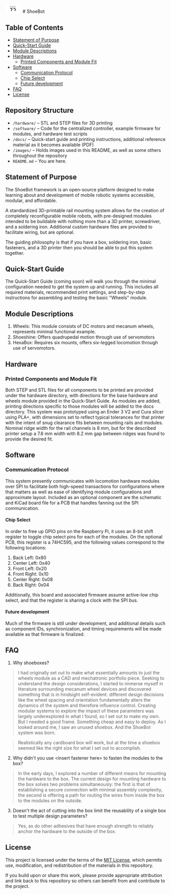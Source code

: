 
<img src="images/Logo.png" alt="ShoeBot Logo" width="50"/> # ShoeBot 

## Table of Contents
- [Statement of Purpose](#statement-of-purpose)
- [Quick-Start Guide](#quick-start-guide)
- [Module Descriptions](#description-of-modules)
- [Hardware](#hardware)
  - [Printed Components and Module Fit](#printed-components-and-module-fit)
- [Software](#software)
  - [Communication Protocol](#communication-protocol)
  - [Chip Select](#chip-select)
  - [Future development](#future-development)
- [FAQ](#faq)
- [License](#license)

## Repository Structure
- `/hardware/` – STL and STEP files for 3D printing
- `/software/` – Code for the centralized controller, example firmware for modules, and hardware test scripts
- `/docs/` – Quick-start guide and printing instructions, additional reference material as it becomes available (PDF)
- `/images/` – Holds images used in this README, as well as some others throughout the repository
- `README.md` – You are here.

## Statement of Purpose
The ShoeBot framework is an open-source platform designed to make learning about and development of mobile robotic
systems accessible, modular, and affordable. 

A standardized 3D-printable rail mounting system allows for the creation of completely reconfigurable mobile robots,
with pre-designed modules intended to be buildable with nothing more than a 3D printer, screwdriver, and a soldering 
iron. Additional custom hardware files are provided to facilitate wiring, but are optional. 

The guiding philosophy is that if you have a box, soldering iron, basic fasteners, and a 3D printer then you should be 
able to put this system together.

## Quick-Start Guide
The Quick-Start Guide (coming soon) will walk you through the minimal configuration needed to get the system up and running. 
This includes all required materials, recommended print settings, and step-by-step instructions for assembling and testing 
the basic "Wheels" module.

## Module Descriptions

1. Wheels: This module consists of DC motors and mecanum wheels, represents minimal functional example.
2. Shoeshine: Offers quadrupedal motion through use of servomotors
3. HexaBox: Requires six mounts, offers six-legged locomotion through use of servomotors.

## Hardware

### Printed Components and Module Fit
Both STEP and STL files for all components to be printed are provided under the hardware directory, with directions for
the base hardware and wheels module provided in the Quick-Start Guide. As modules are added, printing directions specific
to those modules will be added to the docs directory. This system was prototyped using an Ender 3 V2 and Cura slicer using 
PLA+, with dimensions set to reflect typical tolerances for that printer with the intent of snug clearance fits between 
mounting rails and modules. Nominal ridge width for the rail channels is 8 mm, but for the described printer setup a 7.8 mm 
width with 8.2 mm gap between ridges was found to provide the desired fit. 

## Software

### Communication Protocol
This system presently communicates with locomotion hardware modules over SPI to facilitate both high-speed transactions
for configurations where that matters as well as ease of identifying module configurations and approximate layout. Included 
as an optional component are the schematic and KiCad board file for a PCB that handles fanning out the SPI communication.

#### Chip Select 
In order to free up GPIO pins on the Raspberry Pi, it uses an 8-bit shift register to toggle chip select pins for each of
the modules. On the optional PCB, this register is a 74HC595, and the following values correspond to the following locations:

1. Back Left: 0x80
2. Center Left: 0x40
3. Front Left: 0x20
4. Front Right: 0x10
5. Center Right: 0x08
6. Back Right: 0x04

Additionally, this board and associated firmware assume active-low chip select, and that the register is sharing a clock
with the SPI bus. 

#### Future development
Much of the firmware is still under development, and additional details such as component IDs, synchronization, and timing
requirements will be made available as that firmware is finalized. 

## FAQ

1. Why shoeboxes?

>I had originally set out to make what essentially amounts to just the wheels module as a CAD and mechatronic portfolio piece.
Seeking to understand the design considerations, I started to immerse myself in literature surrounding mecanum wheel devices 
and discovered something that is in hindsight self-evident: different design decisions like the wheel spacing and orientation 
fundamentally alters the dynamics of the system and therefore influence control. Creating modular systems to explore the impact 
of these parameters was largely underexplored in what I found, so I set out to make my own. But I needed a good frame. Something
cheap and easy to deploy. As I looked around me, I saw an unused shoebox. And the ShoeBot system was born. 

>Realistically any cardboard box will work, but at the time a shoebox seemed like the right size for what I set out to accomplish.

2. Why didn't you use \<insert fastener here\> to fasten the modules to the box?

>In the early days, I explored a number of different means for mounting the hardware to the box. The current design for mounting
hardware to the box solves two problems simultaneously: the first is that of establishing a secure connection with minimal
assembly complexity, the second is offering a path for routing the wires from inside the box to the modules on the outside.

3. Doesn't the act of cutting into the box limit the reusability of a single box to test multiple design parameters?

>Yes, as do other adhesives that have enough strength to reliably anchor the hardware to the outside of the box. 

## License
This project is licensed under the terms of the [MIT License](LICENSE), which permits use, modification, and redistribution 
of the materials in this repository.

If you build upon or share this work, please provide appropriate attribution and link back to this repository so others can 
benefit from and contribute to the project.
